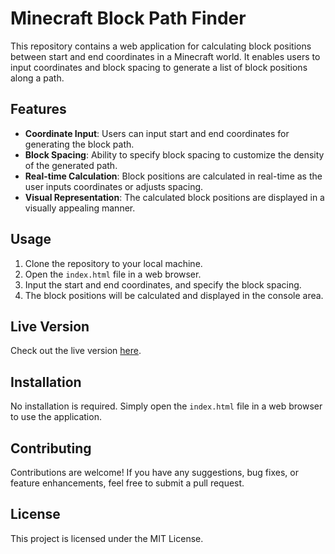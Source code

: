 # Minecraft Block Path Finder

This repository contains a web application for calculating block positions between start and end coordinates in a Minecraft world. It enables users to input coordinates and block spacing to generate a list of block positions along a path.

## Features

- **Coordinate Input**: Users can input start and end coordinates for generating the block path.
- **Block Spacing**: Ability to specify block spacing to customize the density of the generated path.
- **Real-time Calculation**: Block positions are calculated in real-time as the user inputs coordinates or adjusts spacing.
- **Visual Representation**: The calculated block positions are displayed in a visually appealing manner.

## Usage

1. Clone the repository to your local machine.
2. Open the `index.html` file in a web browser.
3. Input the start and end coordinates, and specify the block spacing.
4. The block positions will be calculated and displayed in the console area.

## Live Version

Check out the live version [here](https://speedwallop.com/block-path-finder/).

## Installation

No installation is required. Simply open the `index.html` file in a web browser to use the application.

## Contributing

Contributions are welcome! If you have any suggestions, bug fixes, or feature enhancements, feel free to submit a pull request.

## License

This project is licensed under the MIT License.

